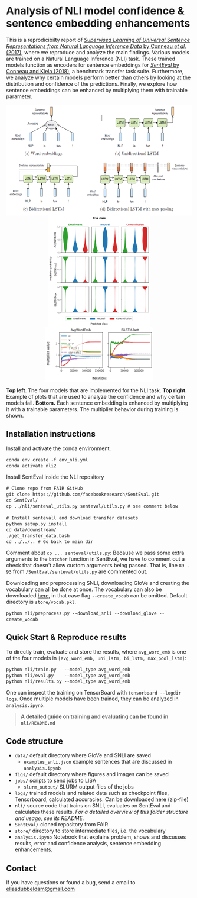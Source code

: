 # Analysis of NLI model confidence & sentence embedding enhancements

This is a reprodicibilty report of [_Supervised Learning of Universal Sentence Representations from Natural Language Inference Data_ by Conneau _et al._ (2017)](https://arxiv.org/abs/1705.02364), where we reproduce and analyze the main findings. Various models are trained on a Natural Language Inference (NLI) task. These trained models function as encoders for sentence embeddings for [_SentEval_ by Conneau and Kiela (2018)](https://arxiv.org/abs/1803.05449), a benchmark transfer task suite. Furthermore, we analyze why certain models perform better than others by looking at the distribution and confidence of the predictions. Finally, we explore how sentence embeddings can be enhanced by multiplying them with trainable parameter.

<p float="left" align="middle">
  <img align="middle" src="figs/models.png" height="300" /> 
  <img align="middle" src="figs/confs.png" height="300" /> 
  <br>
  <img align="middle" src="figs/features.png" height="150" />
</p>

**Top left**. The four models that are implemented for the NLI task. **Top right.** Example of plots that are used to analyze the confidence and why certain models fail. **Bottom.** Each sentence embedding is enhanced by multiplying it with a trainable parameters. The multiplier behavior during training is shown.

## Installation instructions
Install and activate the conda environment.
```
conda env create -f env_nli.yml
conda activate nli2
```

Install SentEval inside the NLI repository
```
# Clone repo from FAIR GitHub
git clone https://github.com/facebookresearch/SentEval.git
cd SentEval/
cp ../nli/senteval_utils.py senteval/utils.py # see comment below

# Install sentevall and download transfer datasets
python setup.py install 
cd data/downstream/
./get_transfer_data.bash
cd ../../.. # Go back to main dir
```
Comment about `cp ... senteval/utils.py`: Because we pass some extra arguments to the `batcher` function in SentEval, we have to comment out a check that doesn't allow custom arguments being passed. That is, line `89 - 93` from `/SentEval/senteval/utils.py` are commented out.

Downloading and preprocessing SNLI, downloading GloVe and creating the vocabulary can all be done at once. The vocabulary can also be downloaded [here](https://drive.google.com/file/d/1syMGFLZimX5SBFVh3bxpRiGdVV9Bc8q6/view?usp=sharing), in that case flag `--create_vocab` can be omitted. Default directory is `store/vocab.pkl`. 
```
python nli/preprocess.py --download_snli --download_glove --create_vocab
```

## Quick Start & Reproduce results
To directly train, evaluate and store the results, where `avg_word_emb` is one of the four models in `[avg_word_emb, uni_lstm, bi_lstm, max_pool_lstm]`:
```
python nli/train.py   --model_type avg_word_emb
python nli/eval.py    --model_type avg_word_emb
python nli/results.py --model_type avg_word_emb
```

One can inspect the training on TensorBoard with `tensorboard --logdir logs`. Once multiple models have been trained, they can be analyzed in `analysis.ipynb`. 

> **A detailed guide on training and evaluating can be found in `nli/README.md`**

## Code structure
- `data/` default directory where GloVe and SNLI are saved
	- `examples_snli.json` example sentences that are discussed in `analysis.ipynb`
- `figs/` default directory where figures and images can be saved
- `jobs/` scripts to send jobs to LISA
	- `slurm_output/` SLURM output files of the jobs
- `logs/` trained models and related data such as checkpoint files, Tensorboard, calculated accuracies. Can be downloaded [here](https://drive.google.com/file/d/1sttjLJdJ6hFLF_si3Fbz6wDyVDccpEMv/view?usp=sharing) (zip-file)
- `nli/` source code that trains on SNLI, evaluates on SentEval and calculates these results. _For a detailed overview of this folder structure and usage, see its README._
- `SentEval/` cloned repository from FAIR
- `store/` directory to store intermediate files, i.e. the vocabulary
- `analysis.ipynb` Notebook that explains problem, shows and discusses results, error and confidence analysis, sentence embedding enhancements. 

## Contact
If you have questions or found a bug, send a email to [eliasdubbeldam@gmail.com](mailto:eliasdubbeldam@gmail.com)
